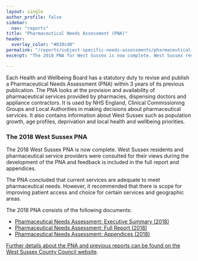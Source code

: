 ```yaml
---
layout: single
author_profile: false
sidebar:
  nav: "reports"
title: "Pharmaceutical Needs Assessment (PNA)"
header:
  overlay_color: "#038cd0"
permalink: "/reports/subject-specific-needs-assessments/pharmaceutical-needs-assessment-pna/"
excerpt: "The 2018 PNA for West Sussex is now complete. West Sussex residents and pharmaceutical service providers were consulted for their views."

---
```


Each Health and Wellbeing Board has a statutory duty to revise and publish a Pharmaceutical Needs Assessment (PNA) within 3 years of its previous publication. The PNA looks at the provision and availability of pharmaceutical services provided by pharmacies, dispensing doctors and appliance contractors. It is used by NHS England, Clinical Commissioning Groups and Local Authorities in making decisions about pharmaceutical services. It also contains information about West Sussex such as population growth, age profiles, deprivation and local health and wellbeing priorities.

### The 2018 West Sussex PNA

The 2018  West Sussex PNA is now complete. West Sussex residents and pharmaceutical service providers were consulted for their views during the development of the PNA and feedback is included in the full report and appendices. 

The PNA concluded that current services are adequate to meet pharmaceutical needs. However, it recommended that there is scope for improving patient access and choice for certain services and geographic areas.

The 2018 PNA consists of the following documents:

* [Pharmaceutical Needs Assessment: Executive Summary (2018)](/assets/core/West-Sussex-PNA-2018-Executive-Summary.pdf)
* [Pharmaceutical Needs Assessment: Full Report (2018)](/assets/core/West-Sussex-PNA-2018-Full-Report.pdf)
* [Pharmaceutical Needs Assessment: Appendices (2018)](/assets/core/West-Sussex-PNA-2018-Appendices.pdf)

[Further details about the PNA and previous reports can be found on the West Sussex County Council website](https://www.westsussex.gov.uk/social-care-and-health/social-care-and-health-information-for-professionals/adults/public-health-information-for-professionals/#pharmaceutical-needs-assessment-pna).

